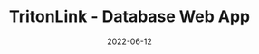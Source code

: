 ---
title: 'TritonLink - Database Web App'
collection: projects
permalink: /projects/2022-tritonlink
date: 2022-06-12
venue: 'TritonLink - Database Web App'
link: 'https://youtu.be/WuNjX2rVSFg'
github: 'https://github.com/ahvuong/TritonLink-Database-Web-App'
---